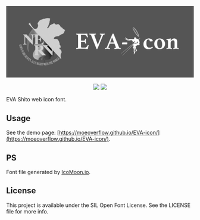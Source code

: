 ![](https://raw.githubusercontent.com/moeoverflow/EVA-icon/master/assets/EVA-icon.jpg)

<p align="center">
<a href="https://raw.githubusercontent.com/moeoverflow/EVA-icon/master/LICENSE"><img src="https://img.shields.io/badge/license-OFL--1.1-000000.svg"></a>
<img src="https://img.shields.io/badge/made%20with-%3C3-orange.svg">
</p>

EVA Shito web icon font.

## Usage

See the demo page: [https://moeoverflow.github.io/EVA-icon/](https://moeoverflow.github.io/EVA-icon/).

## PS

Font file generated by [IcoMoon.io](https://icomoon.io/app/).

## License

This project is available under the SIL Open Font License. See the LICENSE file for more info.

